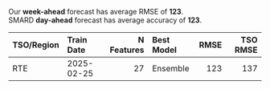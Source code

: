 
Our __week-ahead__ forecast has average RMSE of __123__.  
SMARD __day-ahead__ forecast has average accuracy of __123__. 
    
| TSO/Region   | Train Date   |   N Features | Best Model   |   RMSE |   TSO RMSE |
|:-------------|:-------------|-------------:|:-------------|-------:|-----------:|
| RTE          | 2025-02-25   |           27 | Ensemble     |    123 |        137 |